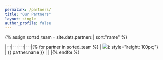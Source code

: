 ```yaml
---
permalink: /partners/
title: "Our Partners"
layout: single
author_profile: false
---
```


{% assign sorted_team = site.data.partners | sort:"name" %}


|:-:|--:|--:|--:|{% for partner in sorted_team %}
| ![]({{partner.logo}}){: style="height: 100px;"} |  {{ partner.name }} |  | <a href="{{partner.url}}"><i class="fas fa-external-link-alt"></i></a>|{% endfor %}
